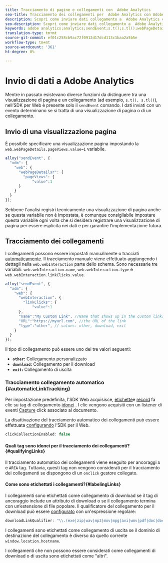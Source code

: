 ```yaml
---
title: Tracciamento di pagine e collegamenti con  Adobe Analytics
seo-title: Tracciamento dei collegamenti per  Adobe Analytics con Adobe Experience Platform Web SDK
description: Scopri come inviare dati collegamento a  Adobe Analytics con  Experience Platform Web SDK
seo-description: Scopri come inviare dati collegamento a  Adobe Analytics con  Experience Platform Web SDK
keywords: adobe analytics;analytics;sendEvent;s.t();s.tl();webPageDetails;pageViews;webInteraction;web Interaction;page views;link tracking;links;track links;clickCollection;click collection;
translation-type: tm+mt
source-git-commit: ef01c258cb9ac72f0912d17dcd113c1baa2a5b5e
workflow-type: tm+mt
source-wordcount: '361'
ht-degree: 0%

---
```



# Invio di dati a  Adobe Analytics

Mentre in passato esistevano diverse funzioni da distinguere tra una visualizzazione di pagina e un collegamento (ad esempio, `s.t(), s.tl()`), nell’SDK per Web è presente solo il `sendEvent` comando. I dati inviati con un evento determinano se si tratta di una visualizzazione di pagina o di un collegamento.

## Invio di una visualizzazione pagina

È possibile specificare una visualizzazione pagina impostando la `web.webPageDetails.pageViews.value=1` variabile.

```javascript
alloy("sendEvent", {
  "xdm": {
    "web": {
      "webPageDetailsr": {
        "pageViews": {
            "value":1
      }
    }
  }
});
```

Sebbene l&#39;analisi registri tecnicamente una visualizzazione di pagina anche se questa variabile non è impostata, è comunque consigliabile impostare questa variabile ogni volta che si desidera registrare una visualizzazione di pagina per essere esplicita nei dati e per garantire l&#39;implementazione futura.

## Tracciamento dei collegamenti

I collegamenti possono essere impostati manualmente o tracciati [automaticamente](#automaticLinkTracking). Il tracciamento manuale viene effettuato aggiungendo i dettagli nella `web.webInteraction` parte dello schema. Sono necessarie tre variabili: `web.webInteraction.name`, `web.webInteraction.type` e `web.webInteraction.linkClicks.value`.

```javascript
alloy("sendEvent", {
  "xdm": {
    "web": {
      "webInteraction": {
        "linkClicks": {
            "value":1
      },
      "name":"My Custom Link", //Name that shows up in the custom links report
      "URL":"https://myurl.com", //the URL of the link
      "type":"other", // values: other, download, exit
    }
  }
});
```

Il tipo di collegamento può essere uno dei tre valori seguenti:

* **`other`:** Collegamento personalizzato
* **`download`:** Collegamento per il download
* **`exit`:** Collegamento di uscita

### Tracciamento collegamento automatico {#automaticLinkTracking}

Per impostazione predefinita, l&#39;SDK Web acquisisce, [etichette](#labelingLinks)e [record](https://github.com/adobe/xdm/blob/master/docs/reference/context/webinteraction.schema.md) fa clic su tag di collegamento [idonei](#qualifyingLinks) . I clic vengono acquisiti con un listener di eventi [Capture](https://www.w3.org/TR/uievents/#capture-phase) click associato al documento.

La disattivazione del tracciamento automatico dei collegamenti può essere effettuata [configurando](../../fundamentals/configuring-the-sdk.md#clickCollectionEnabled) l’SDK per il Web.

```javascript
clickCollectionEnabled: false
```

#### Quali tag sono idonei per il tracciamento dei collegamenti?{#qualifyingLinks}

Il tracciamento automatico dei collegamenti viene eseguito per ancoraggi `A` e `AREA` tag. Tuttavia, questi tag non vengono considerati per il tracciamento dei collegamenti se dispongono di un `onclick` gestore collegato.

#### Come sono etichettati i collegamenti?{#labelingLinks}

I collegamenti sono etichettati come collegamento di download se il tag di ancoraggio include un attributo di download o se il collegamento termina con un’estensione di file popolare. Il qualificatore del collegamento per il download può essere [configurato](../../fundamentals/configuring-the-sdk.md) con un&#39;espressione regolare:

```javascript
downloadLinkQualifier: "\\.(exe|zip|wav|mp3|mov|mpg|avi|wmv|pdf|doc|docx|xls|xlsx|ppt|pptx)$"
```

I collegamenti sono etichettati come collegamento di uscita se il dominio di destinazione del collegamento è diverso da quello corrente `window.location.hostname`.

I collegamenti che non possono essere considerati come collegamenti di download o di uscita sono etichettati come &quot;altri&quot;.
